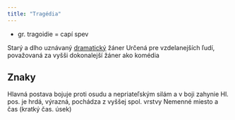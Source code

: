 ```yaml
---
title: "Tragédia"
---
```


- gr. tragoidie = capí spev

Starý a dlho uznávaný [dramatický](sjl/dráma.md) žáner
Určená pre vzdelanejších ľudí, považovaná za vyšši dokonalejší žáner ako komédia

## Znaky
Hlavná postava bojuje proti osudu a nepriateľským silám a v boji zahynie
Hl. pos. je hrdá, výrazná, pochádza z vyššej spol. vrstvy
Nemenné miesto a čas (kratký čas. úsek)
